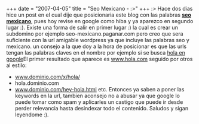 +++
date = "2007-04-05"
title = "Seo Mexicano - :>"
+++
:> Hace dos dias hice un post en el cual dije que posicionaria este blog con las palabras **[seo mexicano](http://diegomichel.paganar.com/2007/04/03/seo-mexicano/ "Seo seo Mexicano seo mexico")**, pues hoy revise en google como hiba y ya aparezco en segundo lugar :). Existe una forma de salir en primer lugar :) la cual es crear un subdomino por ejemplo seo-mexicano.paganar.com pero creo que sera suficiente con la url amigable wordpress ya que incluye las palabras seo y mexicano. un consejo a la que doy a la hora de posicionar es que las urls tengan las palabras claves en el nombre por ejemplo si se busca [hola en google](http://www.google.com.mx/search?hl=es&q=hola&btnG=B%C3%BAsqueda&meta= "Hola google hola")El primer resultado que aparece es www.hola.com seguido por otros al estilo:

- www.dominio.com/x/hola/
- hola.dominio.com
- www.dominio.com/hey-hola.html
etc. Entonces ya saben a poner las keywords en la url, tambien aconsejo no a abusar ya que google lo puede tomar como spam y aplicarles un castigo que puede ir desde perder relevancia hasta desindexar todo el contenido. Saludos y sigan leyendome :).
